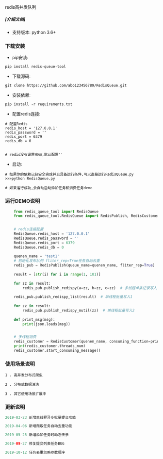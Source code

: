 
redis高并发队列
##### [介绍文档]

* 支持版本: python 3.6+

### 下载安装

* pip安装:
```shell
pip install redis-queue-tool
```

* 下载源码:

```shell
git clone https://github.com/abo123456789/RedisQueue.git
```

* 安装依赖:

```shell
pip install -r requirements.txt
```

* 配置redis连接:

```shell
# 配置Redis
redis_host = '127.0.0.1'
redis_password = ''
redis_port = 6379
redis_db = 0


# redis没有设置密码,默认配置''

```

* 启动:

```shell
# 如果你的依赖已经安全完成并且具备运行条件,可以直接运行RedisQueue.py
>>>python RedisQueue.py

# 如果运行成功,会自动启动添加任务和消费任务demo

```

### 运行DEMO说明


```python
    from redis_queue_tool import RedisQueue
    from redis_queue_tool.RedisQueue import RedisPublish, RedisCustomer
    

    # redis连接配置
    RedisQueue.redis_host = '127.0.0.1'
    RedisQueue.redis_password = ''
    RedisQueue.redis_port = 6379
    RedisQueue.redis_db = 0
    
    quenen_name = 'test1'
    # 初始化发布队列 fliter_rep=True任务自动去重
    redis_pub = RedisPublish(queue_name=quenen_name, fliter_rep=True)
    
    result = [str(i) for i in range(1, 101)]
    
    for zz in result:
        redis_pub.publish_redispy(a=zz, b=zz, c=zz)  # 多线程单条记录写入
        
    redis_pub.publish_redispy_list(result)  # 单线程批量写入1
    
    for zz in result:
        redis_pub.publish_redispy_mutil(zz)  # 单线程批量写入2
        
    def print_msg(msg):
        print(json.loads(msg))


    # 多线程消费
    redis_customer = RedisCustomer(quenen_name, consuming_function=print_msg, threads_num=100)
    print(redis_customer.threads_num)
    redis_customer.start_consuming_message()

```


### 使用场景说明


```shell
1 . 高并发分布式爬虫

2 . 分布式数据清洗

3 . 其它使用场景扩展中

```

### 更新说明


```java
2019-03-23 新增单线程异步批量提交功能

2019-04-06 新增爬取任务自动去重功能

2019-05-25 新增添加任务时动态传参

2019-09-27 修复提交列表任务BUG

2019-10-12 任务去重忽略参数顺序

```
